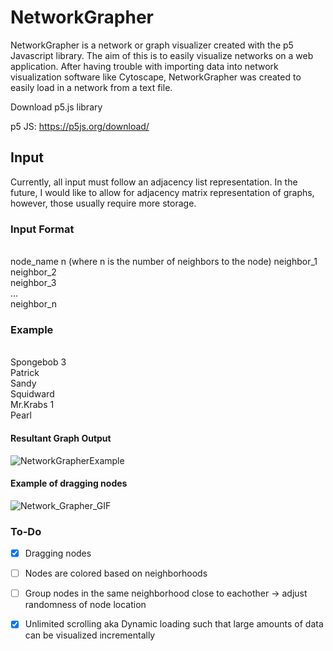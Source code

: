 # NetworkGrapher

NetworkGrapher is a network or graph visualizer created with the p5 Javascript library. The aim of this is to easily visualize networks on a web application. After having trouble with importing data into network visualization software like Cytoscape, NetworkGrapher was created to easily load in a network from a text file.


Download p5.js library

p5 JS: https://p5js.org/download/

## Input
Currently, all input must follow an adjacency list representation. In the future, I would like to allow for adjacency matrix representation of graphs, however, those usually require more storage.

### Input Format
<br>node_name n (where n is the number of neighbors to the node)
neighbor_1<br>
neighbor_2<br>
neighbor_3<br>
...<br>
neighbor_n<br>

### Example
<br>Spongebob 3<br>
Patrick<br>
Sandy<br>
Squidward<br>
Mr.Krabs 1<br>
Pearl<br>

#### Resultant Graph Output

![NetworkGrapherExample](https://user-images.githubusercontent.com/49283761/117202997-81ea3980-adbc-11eb-8b5d-767db98018ed.png)


#### Example of dragging nodes
![Network_Grapher_GIF](https://user-images.githubusercontent.com/49283761/117346012-334ca600-ae75-11eb-899b-440b3e641b23.gif)



### To-Do
- [X] Dragging nodes 
- [ ] Nodes are colored based on neighborhoods
- [ ] Group nodes in the same neighborhood close to eachother -> adjust randomness of node location
- [X] Unlimited scrolling aka Dynamic loading such that large amounts of data can be visualized incrementally

